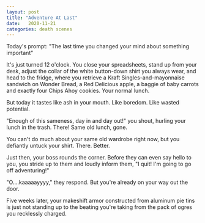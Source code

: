 ```yaml
---
layout: post
title: "Adventure At Last"
date:   2020-11-21
categories: death scenes
---
```

Today's prompt: "The last time you changed your mind about something important"

It's just turned 12 o'clock. You close your spreadsheets, stand up from your desk, adjust the collar of the white button-down shirt you always wear, and head to the fridge, where you retrieve a Kraft Singles-and-mayonnaise sandwich on Wonder Bread, a Red Delicious apple, a baggie of baby carrots and exactly four Chips Ahoy cookies. Your normal lunch.

But today it tastes like ash in your mouth. Like boredom. Like wasted potential.

"Enough of this sameness, day in and day out!" you shout, hurling your lunch in the trash. There! Same old lunch, gone. 

You can't do much about your same old wardrobe right now, but you defiantly untuck your shirt. There. Better. 

Just then, your boss rounds the corner. Before they can even say hello to you, you stride up to them and loudly inform them, "I quit! I'm going to go off adventuring!"

"O....kaaaaayyyy," they respond. But you're already on your way out the door. 

Five weeks later, your makeshift armor constructed from aluminum pie tins is just not standing up to the beating you're taking from the pack of ogres you recklessly charged.
